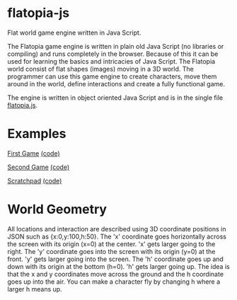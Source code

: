 # flatopia-js
Flat world game engine written in Java Script.

The Flatopia game engine is written in plain old Java Script (no libraries or compiling) and runs completely in the browser. Because of this it can be used for learning the basics and intricacies of Java Script. The Flatopia world consist of flat shapes (images) moving in a 3D world. The programmer can use this game engine to create characters, move them around in the world, define interactions and create a fully functional game.

The engine is written in object oriented Java Script and is in the single file [flatopia.js](code/flatopia.js).

# Examples
[First Game](https://mtruchard.github.io/flatopia-js/examples/firstGame/index.html) [(code)](examples/firstGame)

[Second Game](https://mtruchard.github.io/flatopia-js/games/secondGame/index.html) [(code)](games/secondGame)

[Scratchpad](https://mtruchard.github.io/flatopia-js/examples/scratchpad/index.html) [(code)](examples/scratchpad)

# World Geometry
All locations and interaction are described using 3D coordinate positions in JSON such as {x:0,y:100,h:50}.
The 'x' coordinate goes horizontally across the screen with its origin (x=0) at the center. 'x' gets larger going to the right.
The 'y' coordinate goes into the screen with its origin (y=0) at the front. 'y' gets larger going into the screen.
The 'h' coordinate goes up and down with its origin at the bottom (h=0). 'h' gets larger going up.
The idea is that the x and y coordinates move across the ground and the h coordinate goes up into the air. You can make a character fly by changing h where a larger h means up.
